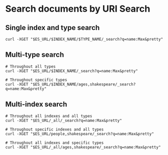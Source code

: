 # Search documents by URI Search

## Single index and type search
`curl -XGET "$ES_URL/$INDEX_NAME/$TYPE_NAME/_search?q=name:Max&pretty"`

## Multi-type search
```
# Throughout all types
curl -XGET "$ES_URL/$INDEX_NAME/_search?q=name:Max&pretty"

# Throughout specific types
curl -XGET "$ES_URL/$INDEX_NAME/ages,shakespeare/_search?q=name:Max&pretty"
```

## Multi-index search
```
# Throughout all indexes and all types
curl -XGET "$ES_URL/_all/_search?q=name:Max&pretty"

# Throughout specific indexes and all types
curl -XGET "$ES_URL/people,shakespeare/_search?q=name:Max&pretty"

# Throughout all indexes and specific types
curl -XGET "$ES_URL/_all/ages,shakespeare/_search?q=name:Max&pretty"
```
